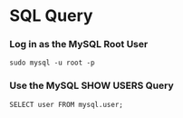 # SQL Query 

### Log in as the MySQL Root User
``` sudo mysql -u root -p ```

### Use the MySQL SHOW USERS Query
``` SELECT user FROM mysql.user; ```
